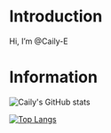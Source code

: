 # Introduction
Hi, I’m @Caily-E

# Information

![Caily's GitHub stats](https://github-readme-stats.vercel.app/api?username=Caily-E&show_icons=true&theme=radical)

[![Top Langs](https://github-readme-stats.vercel.app/api/top-langs/?username=Caily-E&theme=radical)](https://github.com/anuraghazra/github-readme-stats)


